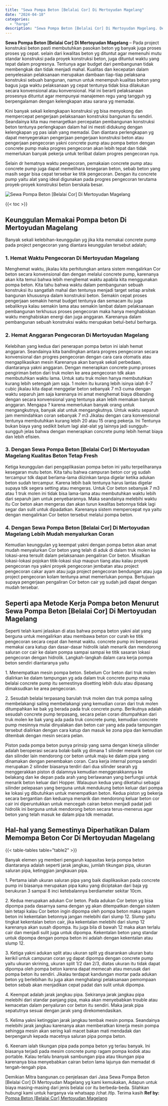 ```yaml
---
title: "Sewa Pompa Beton [Belalai Cor] Di Mertoyudan Magelang"
date: "2024-04-18"
categories: 
  - "harga"
description: "Sewa Pompa Beton [Belalai Cor] Di Mertoyudan Magelang. Demikian Mitra bangunan.co penjelasan dari Jasa Sewa Pompa Beton [Belalai Cor] Di Mertoyudan Magelan..."
---
```


**Sewa Pompa Beton \[Belalai Cor\] Di Mertoyudan Magelang** – Pada project konstruksi beton pasti membutuhkan pasokan beton yg banyak juga proses proses yg cepat. selain dari kwalitas beton yg dituntut agar memenuhi mutu standar konstruksi pada proyek konstruksi beton, juga dituntut waktu yang tepat dalam progresnya. Tentunya agar budget dari pembangunan tidak membengkak dan tidak menjadi mahal. Kualitas dan kecepatan dalam penyelesaian pelaksanaan merupakan dambaan tiap-tiap pelaksana konstruksi sebuah bangunan, namun untuk menempuh kualitas beton yang bagus juga waktu pelaksanaan yg cepat tentunya tidak bisa dilakukan secara konvensional atau konvensional. Hal ini berarti pelaksanaan prosesnya dituntut agar mempunyai manajemen regu yang tangguh yg berpengalaman dengan kelengkapan atau sarana yg memadai.

Kini banyak sekali kelengkapan konstruksi yg bisa menyokong dan mempercepat pengerjaan pelaksanaan konstruksi bangunan itu sendiri. Seandainya kita mau menargetkan percepatan pembangunan konstruksi beton tentunya perlengkapan dalam hal ini mesti didukung dengan kelengkapan yg pas ialah yang memadai. Dan diantara perlengkapan yg dapat menyegerakan pengerjaan pengerjaan konstruksi beton atau pengerjaan pengecoran yakni concrete pump atau pompa beton dengan concrete pump maka progres pengecoran akan lebih tepat dan tidak memerlukan banyak pekerja untuk terlibat dalam progres pengecoran nya.

Selain dr hematnya waktu pengecoran, pemakaian concrete pump atau concrete pump juga dapat memelihara kesegaran beton, sebab beton yang masih segar bisa cepat tersebar ke titik pengecoran. Dengan itu concrete pump yaitu alat yang ideal digunakan pada progres pengecoran terutama proyek-proyek konstruksi beton berskala besar.

![Sewa Pompa Beton [Belalai Cor] Di Mertoyudan Magelang](/images/sewa-concrete-pump-01.png)

{{< toc >}}

## Keunggulan Memakai Pompa beton Di Mertoyudan Magelang

Banyak sekali kelebihan-keunggulan yg jika kita memakai concrete pump pada project pengecoran yang diantara keunggulan tersebut adalah;

### 1\. Hemat Waktu Pengecoran Di Mertoyudan Magelang

Menghemat waktu, jikalau kita perhitungkan antara sistem mengalirkan Cor beton secara konvensional dan dengan melalui concrete pump, karenanya akan kita temui bahwa lebih menghemat waktu apabila kita menggunakan pompa beton. Kita tahu bahwa waktu dalam pembangunan sebuah konstruksi itu sangatlah mahal dan tentunya menjadi target setiap arsitek bangunan khususnya dalam konstruksi beton. Semakin cepat proses pengerjaan semakin hemat budget tentunya dan semacam itu juga sebaliknya kalau semakin lama atau semakin lambat dalam pelaksanaan pembangunan terkhusus proses pengecoran maka hanya menghabiskan waktu menghabiskan energi dan juga anggaran. Karenanya dalam pembangunan sebuah konstruksi waktu merupakan betul-betul berharga.

### 2\. Hemat Anggaran Pengecoran Di Mertoyudan Magelang

Kelebihan yang kedua dari penerapan pompa beton ini ialah hemat anggaran. Seandainya kita bandingkan antara progres pengecoran secara konvensional dan progres pengecoran dengan cara cara otomatis atau mengaplikasikan mesin Karenanya akan banyak sekali perbedaan, diantaranya yakni anggaran. Dengan menerapkan concrete pump proses pengiriman beton dari truk molen ke area pengecoran tdk akan membutuhkan waktu lama. Untuk satu truk molen hanya membutuhkan kurang lebih setengah jam saja. 1 molen itu kurang lebih isinya ialah 6-7 cubic jikalau kita dapat menggelar beton sebanyak 7 m3 cuma dengan waktu separuh jam saja karenanya ini amat menghemat biaya dibanding dengan secara konvensional yang tentunya akan lebih memakan banyak anggaran. Mengapa ? karena memerlukan banyak orang untuk mengangkutnya, banyak alat untuk mengangkutnya. Untuk waktu separuh jam memindahkan coran sebanyak 7 m3 Jikalau dengan cara konvensional tentunya membutuhkan kurang lebih 20 atau 15 orang pekerja. Ini Tentunya bukan biaya yang sedikit belum lagi alat-alat yg lainnya jadi sungguh-sungguh jelas bahwa dengan menerapkan concrete pump lebih hemat biaya dan lebih efisien.

### 3\. Dengan Sewa Pompa Beton \[Belalai Cor\] Di Mertoyudan Magelang Kualitas Beton Tetap Fresh

Ketiga keunggulan dari pengaplikasian pompa beton ini yaitu terpeliharanya kesegaran mutu beton. Kita tahu bahwa campuran beton cor yg sudah tercampur tdk dapat berlama-lama diizinkan tanpa digelar ketika adukan beton sudah tercampur. Karena lebih baik tentunya harus lantas digelar supaya tdk segera setting atau mengeras. Untuk Cor beton sebanyak 7 m3 atau 1 truk molen ini tidak bisa lama-lama atau membutuhkan waktu lebih dari separuh jam untuk penyebarannya. Maka seandainya melebihi waktu itu Cor beton akan mengeras dan akan turun kwalitas betonnya tidak lagi segar dan sulit untuk dipadatkan. Karenanya sistem mempercepat nya yaitu dengan mengalirkan Cor beton tersebut melalui pompa beton.

### 4\. Dengan Sewa Pompa Beton \[Belalai Cor\] Di Mertoyudan Magelang Lebih Mudah menyalurkan Coran

Kemudian keunggulan yg keempat yakni dengan pompa beton akan amat mudah menyalurkan Cor beton yang telah di aduk di dalam truk molen ke lokasi-area tersulit dalam pelaksanaan pengaliran Cor beton. Misalkan lokasi-lokasi pojokan titik-lokasi slup maupun tiang atau kalau proyek pengecoran nya yakni proyek pengecoran jembatan atau project pengecoran cakar ayam atau juga project pengecoran bendungan atau juga project pengecoran kolam tentunya amat memerlukan pompa. Bertujuan supaya pengerjaan pengaliran Cor beton cair yg sudah jadi dapat dengan mudah tersebar.

## Seperti apa Metode Kerja Pompa beton Menurut Sewa Pompa Beton \[Belalai Cor\] Di Mertoyudan Magelang

Seperti telah kami jelaskan di atas bahwa pompa beton yakni alat yang berguna untuk mengalirkan atau membawa beton cor curah ke titik pengecoran secara cepat dan hemat waktu. concrete pump ini beroperasi memakai cara katup dan dasar-dasar hidrolik ialah menarik dan mendorong saluran cor cair ke dalam pompa sampai sampai ke titik sasaran lokasi pengecoran dengan hidrolik. Langkah-langkah dalam cara kerja pompa beton sendiri diantaranya yaitu

1\. Menempatkan mesin pompa beton. Sebelum Cor beton dari truk molen dialirkan ke dalam tampungan yg ada dalam truk concrete pump maka belalai concrete pump itu semestinya disetting lebih dulu atau dipasang dimaksudkan ke area pengecoran.

2\. Sesudah belalai terpasang barulah truk molen dan truk pompa saling membelakangi saling membelakangi yang kemudian coran dari truk molen ditumpahkan ke bak yg berada pada truk concrete pump. Berikutnya adalah sesudah concrete pump terpasang, secara pelan coran ditumpahkan dari truk molen ke bak yang ada pada truk concrete pump, kemudian concrete pump mesinnya mulai dinyalakan dan beton cair yang ada pada tampungan tersebut dialirkan dengan cara katup dan masuk ke zona pipa dan kemudian ditembak dengan mesin secara pelan.

Piston pada pompa beton punya prinsip yang sama dengan kinerja silinder adalah beroperasi secara bolak-balik yg dimana 1 silinder menarik beton cor dan silinder lain mendorong cor beton untuk maju ke dalam pipa yang dinamakan dengan penembakan coran. Cara kerja internal pompa sendiri merupakan 2 silinder biasanya terdiri dari dua silinder searah yg menggerakkan piston di dalamnya kemudian menggerakkannya ke belakang dan ke depan pada arah yang berlawanan yang berfungsi untuk menarik beton keluar dari Hopper. Walaupun kedua yang diketahui sebagai silinder pelepasan yang berguna untuk mendukung beton keluar dari pompa ke lokasi yg dibutuhkan untuk menempatkan beton. Kedua piston yg bekerja secara bergantian dan keduanya menarik dan mendorong keluar beton cor cair ini diperuntukkan untuk mencegah cairan beton menjadi padat jadi hidrolik ini berguna untuk mendorong beton secara terus-menerus agar beton yang telah masuk ke dalam pipa tdk memadat.

## Hal-hal yang Semestinya Diperhatikan Dalam Memompa Beton Cor Di Mertoyudan Magelang

{{< table-tables table="table2" >}}

Banyak elemen yg memberi pengaruh kapasitas kerja pompa beton diantaranya adalah seperti jarak jangkau, jumlah tikungan pipa, ukuran saluran pipa, ketinggian jangkauan pipa.

1\. Pertama ialah ukuran saluran pipa yang baik diaplikasikan pada concrete pump ini biasanya merupakan pipa kaku yang diciptakan dari baja yg berukuran 3 sampai 8 inci ketebalannya berdiameter sekitar 10cm.

2\. Kedua merupakan adukan Cor beton. Pada adukan Cor beton yg bisa dipompa pada dasarnya sama dengan yg akan ditempatkan dengan sistem lain tetapi kalau Cor beton ingin dipompa oleh pompa beton maka ragam beton ini kekentalan betonnya jangan melebihi dari slump 12. Slump yaitu tingkat kekentalan beton cair, jika kekentalan melebihi dari slump 12 karenanya akan susah dipompa. Itu juga bila di bawah 12 maka akan terlalu cair dan menjadi sulit juga untuk dipompa. Kekentalan beton yang standar untuk dipompa dengan pompa beton ini adalah dengan kekentalan atau slump 12.

3\. Ketiga yakni adukan split atau ukuran split yg disarankan ukuran batu kerikil untuk campuran coran yg dapat dipompa dengan concrete pump yaitu ukuran skrining, ukuran split 1/2 dan 2/3, diatas ukuran itu tidak dapat dipompa oleh pompa beton karena dapat memecah atau merusak dari pompa beton itu sendiri. Jikalau terdapat kandungan mortar pada adukan beton yg berlebihan itu juga akan menghalangi pelaksanaan pemompaan beton sebab akan menjadikan cepat padat dan sulit untuk dipompa.

4\. Keempat adalah jarak jangkau pipa. Sekiranya jarak jangkau pipa melebihi dari standar panjang pipa, maka akan menyebabkan trouble atau kemacetan dalam penyaluran cor beton itu sendiri. Maka jarak pipa sepatutnya sesuai dengan jarak yang direkomendasikan.

5\. Kelima yakni ketinggian jarak jangkau tembak mesin pompa. Seandainya melebihi jarak jangkau karenanya akan memberatkan kinerja mesin pompa sehingga mesin akan sering kali macet bakan mati mendadak dan berpengaruh kepada macetnya saluran pipa pompa beton.

6\. Keenam ialah tikungan pipa pada pompa beton yg terlau banyak. Ini biasanya terjadi pada mesim concrete pump ragam pompa kodok atau portable. Kalau terlalu bnanyak sambungan pipa atau tikungan pipa karenanya bisa menyebabkan cairan beton lama lajunya dan memadat di tengah-tengah pipa.

Demikian Mitra bangunan.co penjelasan dari Jasa Sewa Pompa Beton \[Belalai Cor\] Di Mertoyudan Magelang yg kami kemukakan, Adapun untuk biaya masing-masing dari jenis belalai cor itu berbeda-beda. Silahkan hubungi kami untuk harganya via whatsapp /chat /tlp. Terima kasih
**Ref by:** [Pompa Beton [Belalai Cor] Mertoyudan Magelang](https://id.wikipedia.org/wiki/Pompa)
